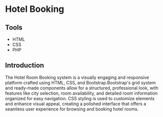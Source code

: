 # Hotel Booking
## Tools
- HTML
- CSS
- PHP 
## Introduction
    
The Hotel Room Booking system is a visually engaging and responsive platform crafted using HTML, CSS, and Bootstrap.Bootstrap's grid system and ready-made components allow for a structured, professional look, with features like city selection, room availability, and detailed room information organized for easy navigation. CSS styling is used to customize elements and enhance visual appeal, creating a polished interface that offers a seamless user experience for browsing and booking hotel rooms.
    
